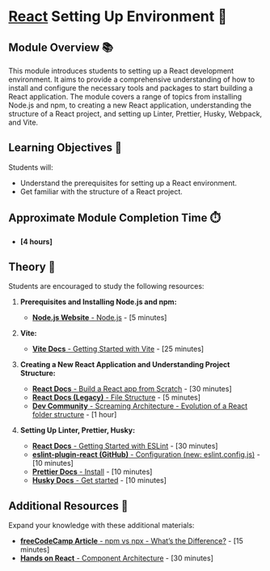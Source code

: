 # [React](https://github.com/rolling-scopes-school/tasks/tree/master/react) Setting Up Environment 🌟

## Module Overview 📚

This module introduces students to setting up a React development environment. It aims to provide a comprehensive
understanding of how to install and configure the necessary tools and packages to start building a React application.
The module covers a range of topics from installing Node.js and npm, to creating a new React application, understanding the structure of a React project, and setting up Linter, Prettier, Husky, Webpack, and Vite.

## Learning Objectives 🎯

Students will:

- Understand the prerequisites for setting up a React environment.
- Get familiar with the structure of a React project.

## Approximate Module Completion Time ⏱️

- **[4 hours]**

## Theory 📖

Students are encouraged to study the following resources:

1. **Prerequisites and Installing Node.js and npm:**

   - [**Node.js Website** - Node.js](https://nodejs.org/en/) - [5 minutes]

2. **Vite:**

   - [**Vite Docs** - Getting Started with Vite](https://vitejs.dev/guide/) - [25 minutes]

3. **Creating a New React Application and Understanding Project Structure:**

   - [**React Docs** - Build a React app from Scratch](https://react.dev/learn/build-a-react-app-from-scratch) - [30 minutes]
   - [**React Docs (Legacy)** - File Structure](https://legacy.reactjs.org/docs/faq-structure.html) - [5 minutes]
   - [**Dev Community** - Screaming Architecture - Evolution of a React folder structure](https://dev.to/profydev/screaming-architecture-evolution-of-a-react-folder-structure-4g25) - [1 hour]

4. **Setting Up Linter, Prettier, Husky:**

   - [**React Docs** - Getting Started with ESLint](http://eslint.org/docs/latest/use/getting-started) - [30 minutes]
   - [**eslint-plugin-react (GitHub)** - Configuration (new: eslint.config.js)](https://github.com/jsx-eslint/eslint-plugin-react?tab=readme-ov-file#configuration-new-eslintconfigjs) - [10 minutes]
   - [**Prettier Docs** - Install](https://prettier.io/docs/install) - [10 minutes]
   - [**Husky Docs** - Get started](https://typicode.github.io/husky/get-started.html) - [10 minutes]

## Additional Resources 📘

Expand your knowledge with these additional materials:

- [**freeCodeCamp Article** - npm vs npx - What’s the Difference?](https://www.freecodecamp.org/news/npm-vs-npx-whats-the-difference/) - [15 minutes]
- [**Hands on React** - Component Architecture](https://handsonreact.com/docs/component-architecture) - [30 minutes]
